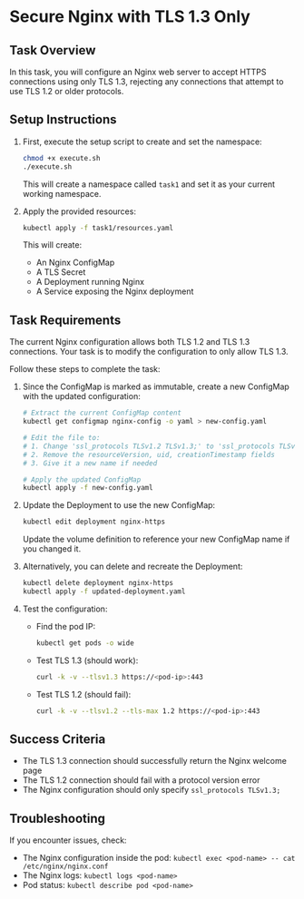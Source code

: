 # Secure Nginx with TLS 1.3 Only

## Task Overview
In this task, you will configure an Nginx web server to accept HTTPS connections using only TLS 1.3, rejecting any connections that attempt to use TLS 1.2 or older protocols.

## Setup Instructions

1. First, execute the setup script to create and set the namespace:
   ```bash
   chmod +x execute.sh
   ./execute.sh
   ```
   This will create a namespace called `task1` and set it as your current working namespace.

2. Apply the provided resources:
   ```bash
   kubectl apply -f task1/resources.yaml
   ```
   This will create:
   - An Nginx ConfigMap
   - A TLS Secret
   - A Deployment running Nginx
   - A Service exposing the Nginx deployment

## Task Requirements

The current Nginx configuration allows both TLS 1.2 and TLS 1.3 connections. Your task is to modify the configuration to only allow TLS 1.3.

Follow these steps to complete the task:

1. Since the ConfigMap is marked as immutable, create a new ConfigMap with the updated configuration:
   ```bash
   # Extract the current ConfigMap content
   kubectl get configmap nginx-config -o yaml > new-config.yaml
   
   # Edit the file to:
   # 1. Change 'ssl_protocols TLSv1.2 TLSv1.3;' to 'ssl_protocols TLSv1.3;'
   # 2. Remove the resourceVersion, uid, creationTimestamp fields
   # 3. Give it a new name if needed
   
   # Apply the updated ConfigMap
   kubectl apply -f new-config.yaml
   ```

2. Update the Deployment to use the new ConfigMap:
   ```bash
   kubectl edit deployment nginx-https
   ```
   Update the volume definition to reference your new ConfigMap name if you changed it.

3. Alternatively, you can delete and recreate the Deployment:
   ```bash
   kubectl delete deployment nginx-https
   kubectl apply -f updated-deployment.yaml
   ```

4. Test the configuration:
   - Find the pod IP:
     ```bash
     kubectl get pods -o wide
     ```
   - Test TLS 1.3 (should work):
     ```bash
     curl -k -v --tlsv1.3 https://<pod-ip>:443
     ```
   - Test TLS 1.2 (should fail):
     ```bash
     curl -k -v --tlsv1.2 --tls-max 1.2 https://<pod-ip>:443
     ```

## Success Criteria
- The TLS 1.3 connection should successfully return the Nginx welcome page
- The TLS 1.2 connection should fail with a protocol version error
- The Nginx configuration should only specify `ssl_protocols TLSv1.3;`

## Troubleshooting
If you encounter issues, check:
- The Nginx configuration inside the pod: `kubectl exec <pod-name> -- cat /etc/nginx/nginx.conf`
- The Nginx logs: `kubectl logs <pod-name>`
- Pod status: `kubectl describe pod <pod-name>`
